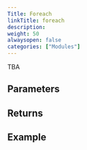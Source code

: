 ```yaml
---
Title: Foreach
linkTitle: foreach
description: 
weight: 50
alwaysopen: false
categories: ["Modules"]
---
```


TBA

## Parameters
 


## Returns



## Example

```java

```